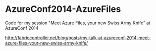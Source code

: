 AzureConf2014-AzureFiles
========================

Code for my session "Meet Azure Files, your new Swiss Army Knife" at AzureConf 2014

http://fabriccontroller.net/blog/posts/my-talk-at-azureconf-2014-meet-azure-files-your-new-swiss-army-knife/ 
